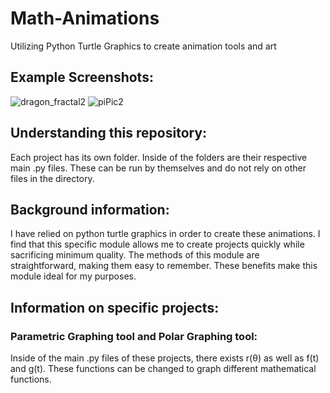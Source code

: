 # Math-Animations
Utilizing Python Turtle Graphics to create animation tools and  art


## Example Screenshots:

![dragon_fractal2](https://user-images.githubusercontent.com/120439586/209491905-b8958f21-621c-472e-bc0e-3780ba7b656d.png)
![piPic2](https://user-images.githubusercontent.com/120439586/209491769-4c427b2f-37e8-4c55-9bc6-459632a07684.png)



## Understanding this repository:

Each project has its own folder. Inside of the folders are their respective main .py files. These can be run by themselves
and do not rely on other files in the directory.

## Background information:

I have relied on python turtle graphics in order to create these animations. I find that this specific module allows me to 
create projects quickly while sacrificing minimum quality. The methods of this module are straightforward, making them easy to 
remember. These benefits make this module ideal for my purposes.

## Information on specific projects:

### Parametric Graphing tool and Polar Graphing tool:

Inside of the main .py files of these projects, there exists r(θ) as well as f(t) and g(t). These functions can be changed
to graph different mathematical functions.
